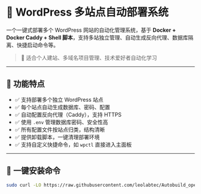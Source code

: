 # 🚀 WordPress 多站点自动部署系统

一个一键式部署多个 WordPress 网站的自动化管理系统，基于 **Docker + Docker Caddy + Shell 脚本**，支持多站独立管理、自动生成反向代理、数据库隔离、快捷启动命令等。

> 🌟 适合个人建站、多域名项目管理、技术爱好者自动化学习

---

## 🧩 功能特点

- ✅ 支持部署多个独立 WordPress 站点
- ✅ 每个站点自动生成数据库、密码、配置
- ✅ 自动配置反向代理（Caddy），支持 HTTPS
- ✅ 使用 `.env` 管理数据库密码、安全性高
- ✅ 所有配置文件按站点归类，结构清晰
- ✅ 提供卸载脚本，一键清理部署环境
- ✅ 支持自定义快捷命令，如 `wpctl` 直接进入主面板

---

## 🚀 一键安装命令

```bash
sudo curl -LO https://raw.githubusercontent.com/leolabtec/Autobuild_openwrt/refs/heads/main/install.sh && chmod +x install.sh && ./install.sh
